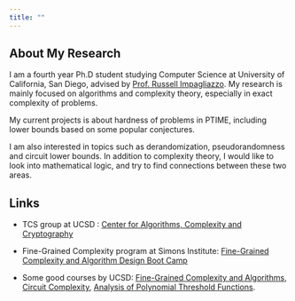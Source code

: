 ```yaml
---
title: ""
---
```


## About My Research

I am a fourth year Ph.D student studying Computer Science at University of California, San Diego, advised by <a href="http://cseweb.ucsd.edu/~russell/">Prof. Russell Impagliazzo</a>. My research is mainly focused on algorithms and complexity theory, especially in exact complexity of problems.

My current projects is about hardness of problems in PTIME, including lower bounds based on some popular conjectures.

I am also interested in topics such as derandomization, pseudorandomness and circuit lower bounds. In addition to complexity theory, I would like to look into mathematical logic, and try to find connections between these two areas.

## Links

- TCS group at UCSD : [Center for Algorithms, Complexity and Cryptography](http://cacc.ucsd.edu/home.html)

- Fine-Grained Complexity program at Simons Institute: [Fine-Grained Complexity and Algorithm Design Boot Camp](https://simons.berkeley.edu/workshops/complexity2015-boot-camp)

- Some good courses by UCSD: [Fine-Grained Complexity and Algorithms](http://cseweb.ucsd.edu/~russell/FGCA/), [Circuit Complexity](http://www.math.ucsd.edu/~sbuss/CourseWeb/Math262A_2013F/), [Analysis of Polynomial Threshold Functions](http://cseweb.ucsd.edu/~dakane/CSE291/).
